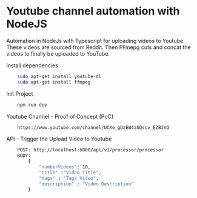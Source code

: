 # Youtube channel automation with NodeJS

Automation in NodeJs with Typescript for uploading videos to Youtube. These videos are sourced from Reddit. Then FFmepg cuts and concat the videos to finally be uploaded to YouTube.

Install dependencies
```sh
    sudo apt-get install youtube-dl
    sudo apt-get install ffmpeg
```

Init Project
```sh
    npm run dev
```
Youtube Channel - Proof of Concept (PoC)
```sh
    https://www.youtube.com/channel/UCXe_gDzEW4aSQscv_EZBJVQ
```

API - Trigger the Upload Video to Youtube
```sh
    POST: http://localhost:5000/api/v1/processor/processor
    BODY:
        {
            "numberVideos": 10,
            "title" :"Video Title",
            "tags" : "Tags Video",
            "description" : "Video Description"
        }
```
